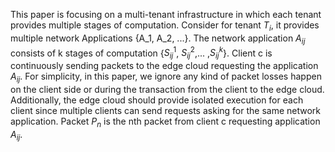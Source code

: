 This paper is focusing on a multi-tenant infrastructure in which each tenant provides multiple stages of computation.
Consider for tenant $T_i$, it provides multiple network Applications {A_1, A_2, ...}. 
The network application $A_{ij}$ consists of k stages of computation {$S^1_{ij}$, $S^2_{ij}$,... ,$S^k_{ij}$}.
Client c is continuously sending packets to the edge cloud requesting the application $A_{ij}$.
For simplicity, in this paper, we ignore any kind of packet losses happen on the client side or during the transaction from the client to the edge cloud.
Additionally, the edge cloud should provide isolated execution for each client since multiple clients can send requests asking for the same network application.
Packet $P_n$ is the nth packet from client c requesting application $A_{ij}$.

